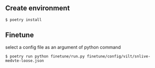 ## Create environment
```
$ poetry install
```

## Finetune
select a config file as an argument of python command
```
$ poetry run python finetune/run.py finetune/config/vilt/snlive-medvte-loose.json
```
